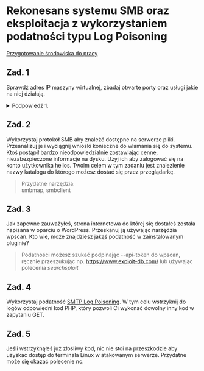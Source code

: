 # Rekonesans systemu SMB oraz eksploitacja z wykorzystaniem podatności typu Log Poisoning

[Przygotowanie środowiska do pracy](https://github.com/tkozl/BAWiM_proj/blob/main/Przygotowanie%20%C5%9Brodowiska.md)

## Zad. 1
Sprawdź adres IP maszyny wirtualnej, zbadaj otwarte porty oraz usługi jakie na niej działają.


<details>
  <summary>Podpowiedź 1.</summary>
    Użyj narzędzia _nmap_.
</details>

<!-- Użyj narzędzia nmap aby ustalić adres IP urządzenia do którego chcesz się włamać. -->



## Zad. 2
Wykorzystaj protokół SMB aby znaleźć dostępne na serwerze pliki. Przeanalizuj je i wyciągnij wnioski konieczne do włamania się do systemu. Ktoś postąpił bardzo nieodpowiedzialnie zostawiając cenne, niezabezpieczone informacje na dysku. Użyj ich aby zalogować się na konto użytkownika helios.
Twoim celem w tym zadaniu jest znalezienie nazwy katalogu do którego możesz dostać się przez przeglądarkę.

> Przydatne narzędzia:  
> smbmap, smbclient

## Zad. 3
Jak zapewne zauważyłeś, strona internetowa do której się dostałeś została napisana w oparciu o WordPress. Przeskanuj ją używając narzędzia wpscan. Kto wie, może znajdziesz jakąś podatność w zainstalowanym pluginie?
> Podatności możesz szukać podpinając --api-token do wpscan, ręcznie przeszukując np. https://www.exploit-db.com/ lub używając polecenia _searchsploit_

## Zad. 4
Wykorzystaj podatność [SMTP Log Poisoning](https://liberty-shell.com/sec/2018/05/19/poisoning/). W tym celu wstrzyknij do logów odpowiedni kod PHP, który pozwoli Ci wykonać dowolny inny kod w zapytaniu GET.

## Zad. 5
Jeśli wstrzyknąłeś już złośliwy kod, nic nie stoi na przeszkodzie aby uzyskać dostęp do terminala Linux w atakowanym serwerze. Przydatne może się okazać polecenie nc.
